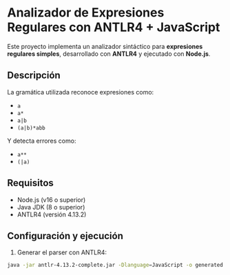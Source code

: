 # Analizador de Expresiones Regulares con ANTLR4 + JavaScript

Este proyecto implementa un analizador sintáctico para **expresiones regulares simples**, desarrollado con **ANTLR4** y ejecutado con **Node.js**.

##  Descripción

La gramática utilizada reconoce expresiones como:
- `a`
- `a*`
- `a|b`
- `(a|b)*abb`

Y detecta errores como:
- `a**`
- `(|a)`

##  Requisitos

- Node.js (v16 o superior)
- Java JDK (8 o superior)
- ANTLR4 (versión 4.13.2)

##  Configuración y ejecución

1. Generar el parser con ANTLR4:

```bash
java -jar antlr-4.13.2-complete.jar -Dlanguage=JavaScript -o generated RegExp.g4

